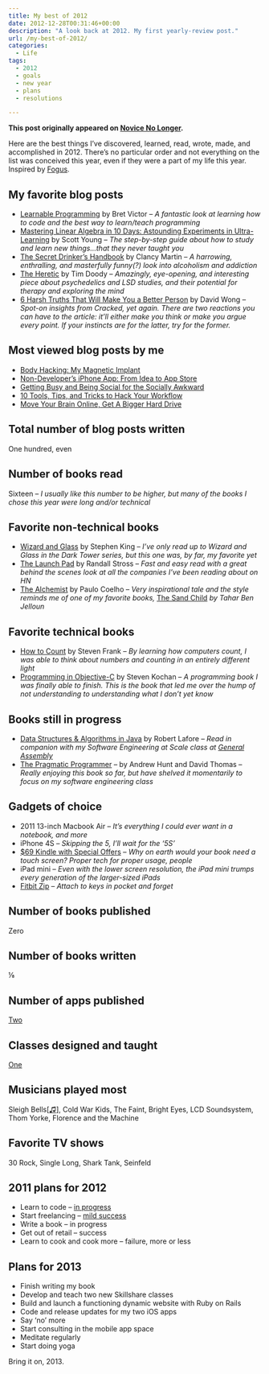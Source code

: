 ```yaml
---
title: My best of 2012
date: 2012-12-28T00:31:46+00:00
description: "A look back at 2012. My first yearly-review post."
url: /my-best-of-2012/
categories:
  - Life
tags:
  - 2012
  - goals
  - new year
  - plans
  - resolutions

---
```

**This post originally appeared on [Novice No Longer](https://novicenolonger.com/my-best-of-2012/).**

Here are the best things I’ve discovered, learned, read, wrote, made, and accomplished in 2012. There’s no particular order and not everything on the list was conceived this year, even if they were a part of my life this year. Inspired by [Fogus](http://blog.fogus.me/2012/12/26/the-best-things-and-stuff-of-2012/).

## My favorite blog posts

*   [Learnable Programming](http://worrydream.com/LearnableProgramming/) by Bret Victor – _A fantastic look at learning how to code and the best way to learn/teach programming_
*   [Mastering Linear Algebra in 10 Days: Astounding Experiments in Ultra-Learning](http://calnewport.com/blog/2012/10/26/mastering-linear-algebra-in-10-days-astounding-experiments-in-ultra-learning/) by Scott Young – _The step-by-step guide about how to study and learn new things…that they never taught you_
*   [The Secret Drinker’s Handbook](http://www.vice.com/read/the-secret-drinkers-handbook-0002456-v19n12) by Clancy Martin – _A harrowing, enthralling, and masterfully funny(?) look into alcoholism and addiction_
*   [The Heretic](http://www.themorningnews.org/article/the-heretic) by Tim Doody – _Amazingly, eye-opening, and interesting piece about psychedelics and LSD studies, and their potential for therapy and exploring the mind_
*   [6 Harsh Truths That Will Make You a Better Person](http://www.cracked.com/blog/6-harsh-truths-that-will-make-you-better-person/) by David Wong – _Spot-on insights from Cracked, yet again. There are two reactions you can have to the article: it’ll either make you think or make you argue every point. If your instincts are for the latter, try for the former._

## Most viewed blog posts by me

*   [Body Hacking: My Magnetic Implant](http://www.iamdann.com/2012/10/15/10-tools-tips-and-tricks-to-hack-your-workflow)
*   [Non-Developer’s iPhone App: From Idea to App Store](http://www.iamdann.com/2012/01/27/non-developers-iphone-app-from-idea-to-app-store "Non-Developer’s iPhone App: From Idea to App Store")
*   [Getting Busy and Being Social for the Socially Awkward](http://www.iamdann.com/2012/05/29/tips-for-using-a-calendar-to-build-a-social-life "Getting Busy and Being Social for the Socially Awkward")
*   [10 Tools, Tips, and Tricks to Hack Your Workflow](http://www.iamdann.com/2012/10/15/10-tools-tips-and-tricks-to-hack-your-workflow "10 Tools, Tips, and Tricks to Hack Your Workflow")
*   [Move Your Brain Online, Get A Bigger Hard Drive](http://www.iamdann.com/2012/04/09/move-your-brain-online-get-a-bigger-hard-drive "Move Your Brain Online, Get A Bigger Hard Drive")

## Total number of blog posts written

One hundred, even

## Number of books read

Sixteen – _I usually like this number to be higher, but many of the books I chose this year were long and/or technical_

## Favorite non-technical books

*   [Wizard and Glass](https://amzn.to/2YHcuCF) by Stephen King – _I’ve only read up to Wizard and Glass in the Dark Tower series, but this one was, by far, my favorite yet_
*   [The Launch Pad](https://amzn.to/3dtAgWL) by Randall Stross – _Fast and easy read with a great behind the scenes look at all the companies I’ve been reading about on HN_
*   [The Alchemist](https://amzn.to/35H0iTL) by Paulo Coelho – _Very inspirational tale and the style reminds me of one of my favorite books,_ [The Sand Child](https://amzn.to/2A84Maw) _by Tahar Ben Jelloun_

## Favorite technical books

*   [How to Count](https://amzn.to/35J1x4X) by Steven Frank – _By learning how computers count, I was able to think about numbers and counting in an entirely different light_
*   [Programming in Objective-C](https://amzn.to/35GbHU2) by Steven Kochan – _A programming book I was finally able to finish. This is the book that led me over the hump of not understanding to understanding what I don’t yet know_

## Books still in progress

*   [Data Structures & Algorithms in Java](https://amzn.to/2L7lFnV) by Robert Lafore – _Read in companion with my Software Engineering at Scale class at [General Assembly](http://generalassemb.ly/)_
*   [The Pragmatic Programmer](https://amzn.to/2YO6hoJ) – by Andrew Hunt and David Thomas – _Really enjoying this book so far, but have shelved it momentarily to focus on my software engineering class_

## Gadgets of choice

*   2011 13-inch Macbook Air – _It’s everything I could ever want in a notebook, and more_
*   iPhone 4S – _Skipping the 5, I’ll wait for the ‘5S’_
*   [$69 Kindle with Special Offers](https://amzn.to/2WcAmfH) – _Why on earth would your book need a touch screen? Proper tech for proper usage, people_
*   iPad mini – _Even with the lower screen resolution, the iPad mini trumps every generation of the larger-sized iPads_
*   [Fitbit Zip](https://amzn.to/3b8VesJ) – _Attach to keys in pocket and forget_

## Number of books published

Zero

## Number of books written

⅛

## Number of apps published

[Two](https://itunes.apple.com/us/artist/gimme-smoar/id490841541)

## Classes designed and taught

[One](http://www.skillshare.com/profile/Dann-Berg/1020068)

## Musicians played most

Sleigh Bells[[♫](https://soundcloud.com/sleighbells/rill-rill)], Cold War Kids, The Faint, Bright Eyes, LCD Soundsystem, Thom Yorke, Florence and the Machine

## Favorite TV shows

30 Rock, Single Long, Shark Tank, Seinfeld

## 2011 plans for 2012

*   Learn to code – [in progress](http://www.iamdann.com/category/code-journal)
*   Start freelancing – [mild success](http://dannbergwebdesign.com)
*   Write a book – in progress
*   Get out of retail – success
*   Learn to cook and cook more – failure, more or less

## Plans for 2013

*   Finish writing my book
*   Develop and teach two new Skillshare classes
*   Build and launch a functioning dynamic website with Ruby on Rails
*   Code and release updates for my two iOS apps
*   Say ‘no’ more
*   Start consulting in the mobile app space
*   Meditate regularly
*   Start doing yoga

Bring it on, 2013.
